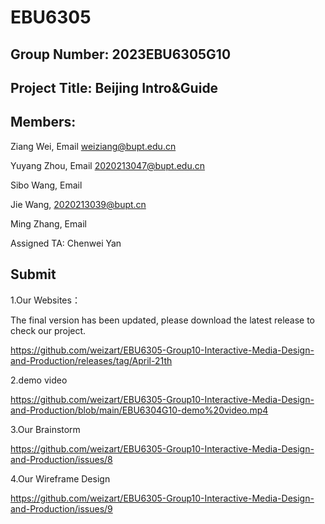 # EBU6305

## Group Number: 2023EBU6305G10

## Project Title: Beijing Intro&Guide

## Members:

Ziang Wei, Email weiziang@bupt.edu.cn

Yuyang Zhou, Email 2020213047@bupt.edu.cn

Sibo Wang, Email

Jie Wang, 2020213039@bupt.cn

Ming Zhang, Email

Assigned TA: Chenwei Yan

## Submit

1.Our Websites：  

The final version has been updated, please download the latest release to check our project.

https://github.com/weizart/EBU6305-Group10-Interactive-Media-Design-and-Production/releases/tag/April-21th
  
2.demo video

https://github.com/weizart/EBU6305-Group10-Interactive-Media-Design-and-Production/blob/main/EBU6304G10-demo%20video.mp4

3.Our Brainstorm

https://github.com/weizart/EBU6305-Group10-Interactive-Media-Design-and-Production/issues/8

4.Our Wireframe Design

https://github.com/weizart/EBU6305-Group10-Interactive-Media-Design-and-Production/issues/9
